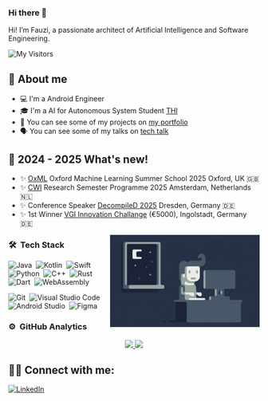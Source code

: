### Hi there 👋
Hi! I’m Fauzi, a passionate architect of Artificial Intelligence and Software Engineering.

![My Visitors](https://komarev.com/ghpvc/?username=fauzisho)

## 📖 About me

* 💻 I'm a Android Engineer
* 🎓 I'm a AI for Autonomous System Student [THI](https://www.thi.de/)
* 💬 You can see some of my projects on [my portfolio](https://www.fauzisho.tech/projects)
* 🗣 You can see some of my talks on [tech talk](https://sessionize.com/fauzi-sholichin)

## 📖 2024 - 2025 What's new!

* ✨ [OxML](https://www.oxfordml.school/) Oxford Machine Learning Summer School 2025 Oxford, UK 🇬🇧
* ✨ [CWI](https://www.cwi.nl/) Research Semester Programme 2025 Amsterdam, Netherlands 🇳🇱
* ✨ Conference Speaker [DecompileD 2025](https://decompiled.de/schedule) Dresden, Germany 🇩🇪
* ✨ 1st Winner [VGI Innovation Challange](https://www.thi.de/hochschule/aktuelles/news/innovative-mobilitaetskonzepte-bei-der-vgi-challenge/) (€5000), Ingolstadt, Germany 🇩🇪
  
<img alt="Night Coding" src="https://raw.githubusercontent.com/AVS1508/AVS1508/master/assets/Night-Coding.gif" align="right"/>

### 🛠 &nbsp;Tech Stack

![Java](https://img.shields.io/badge/-Java-05122A?style=flat&logo=Java&logoColor=FFA518)&nbsp;
![Kotlin](https://img.shields.io/badge/-Kotlin-05122A?style=flat&logo=Kotlin&logoColor=563D7C)&nbsp;
![Swift](https://img.shields.io/badge/-Swift-05122A?style=flat&logo=Swift&logoColor=FFA518)&nbsp;
![Python](https://img.shields.io/badge/-Python-05122A?style=flat&logo=Python&logoColor=A8B9CC)&nbsp;
![C++](https://img.shields.io/badge/-C++-05122A?style=flat&logo=C%2B%2B&logoColor=00599C)&nbsp;
![Rust](https://img.shields.io/badge/-Rust-05122A?style=flat&logo=Rust)&nbsp;
![Dart](https://img.shields.io/badge/-Dart-05122A?style=flat&logo=Dart&logoColor=42a7f5)&nbsp;
![WebAssembly](https://img.shields.io/badge/-WebAssembly-05122A?style=flat&logo=WebAssembly)&nbsp;

![Git](https://img.shields.io/badge/-Git-05122A?style=flat&logo=git)&nbsp;
![Visual Studio Code](https://img.shields.io/badge/-Visual%20Studio%20Code-05122A?style=flat&logo=visual-studio-code&logoColor=007ACC)\
![Android Studio](https://img.shields.io/badge/-Android%20Studio-05122A?style=flat&logo=android-studio)&nbsp;
![Figma](https://img.shields.io/badge/-Figma-05122A?style=flat&logo=figma)

### ⚙️ &nbsp;GitHub Analytics

<p align="center">
<a href="https://github.com/fauzisho">
  <img height="180em" src="https://github-readme-stats-eight-theta.vercel.app/api?username=fauzisho&show_icons=true&theme=algolia&include_all_commits=true&count_private=true"/>
  <img height="180em" src="https://github-readme-stats-eight-theta.vercel.app/api/top-langs/?username=fauzisho&layout=compact&langs_count=8&theme=algolia"/>
</a>
</p>



## 🙋‍♂️ Connect with me:

<p align="left">
<!--   <a href="https://www.youtube.com/c/DevProTips"><img alt="Youtube" title="Youtube" src="https://img.shields.io/badge/-YouTube-red?style=for-the-badge&logo=youtube&logoColor=white"/></a> -->
  <a href="https://www.linkedin.com/in/fauzisho/"><img alt="LinkedIn" title="LinkedIn" src="https://img.shields.io/badge/-LinkedIn-0077B5?style=for-the-badge&logo=linkedin&logoColor=white"/></a>
</p>

<!--
**fauzisho/fauzisho** is a ✨ _special_ ✨ repository because its `README.md` (this file) appears on your GitHub profile.

Here are some ideas to get you started:

- 🔭 I’m currently working on ...
- 🌱 I’m currently learning ...
- 👯 I’m looking to collaborate on ...
- 🤔 I’m looking for help with ...
- 💬 Ask me about ...
- 📫 How to reach me: ...
- 😄 Pronouns: ...
- ⚡ Fun fact: ...
-->
